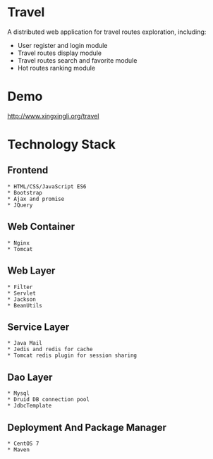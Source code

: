 # Travel
A distributed web application for travel routes exploration, including:
  * User register and login module
  * Travel routes display module
  * Travel routes search and favorite module
  * Hot routes ranking module
# Demo
  http://www.xingxingli.org/travel
# Technology Stack
  ## Frontend
    * HTML/CSS/JavaScript ES6
    * Bootstrap
    * Ajax and promise
    * JQuery
  ## Web Container
    * Nginx
    * Tomcat
  ## Web Layer
    * Filter
    * Servlet
    * Jackson
    * BeanUtils
  ## Service Layer
    * Java Mail
    * Jedis and redis for cache
    * Tomcat redis plugin for session sharing
  ## Dao Layer
    * Mysql
    * Druid DB connection pool
    * JdbcTemplate
  ## Deployment And Package Manager
    * CentOS 7
    * Maven
    
